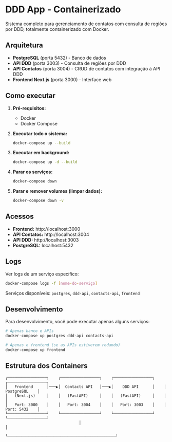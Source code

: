 # DDD App - Containerizado

Sistema completo para gerenciamento de contatos com consulta de regiões por DDD, totalmente containerizado com Docker.

## Arquitetura

- **PostgreSQL** (porta 5432) - Banco de dados
- **API DDD** (porta 3003) - Consulta de regiões por DDD
- **API Contatos** (porta 3004) - CRUD de contatos com integração à API DDD
- **Frontend Next.js** (porta 3000) - Interface web

## Como executar

1. **Pré-requisitos:**
   - Docker
   - Docker Compose

2. **Executar todo o sistema:**
   ```bash
   docker-compose up --build
   ```

3. **Executar em background:**
   ```bash
   docker-compose up -d --build
   ```

4. **Parar os serviços:**
   ```bash
   docker-compose down
   ```

5. **Parar e remover volumes (limpar dados):**
   ```bash
   docker-compose down -v
   ```

## Acessos

- **Frontend:** http://localhost:3000
- **API Contatos:** http://localhost:3004
- **API DDD:** http://localhost:3003
- **PostgreSQL:** localhost:5432

## Logs

Ver logs de um serviço específico:
```bash
docker-compose logs -f [nome-do-serviço]
```

Serviços disponíveis: `postgres`, `ddd-api`, `contacts-api`, `frontend`

## Desenvolvimento

Para desenvolvimento, você pode executar apenas alguns serviços:

```bash
# Apenas banco e APIs
docker-compose up postgres ddd-api contacts-api

# Apenas o frontend (se as APIs estiverem rodando)
docker-compose up frontend
```

## Estrutura dos Containers

```
┌─────────────────┐    ┌─────────────────┐    ┌─────────────────┐    ┌─────────────────┐
│   Frontend      │───▶│  Contacts API   │───▶│    DDD API      │    │   PostgreSQL    │
│   (Next.js)     │    │   (FastAPI)     │    │   (FastAPI)     │    │                 │
│   Port: 3000    │    │   Port: 3004    │    │   Port: 3003    │    │   Port: 5432    │
└─────────────────┘    └─────────────────┘    └─────────────────┘    └─────────────────┘
                                │                                               │
                                └───────────────────────────────────────────────┘
```
